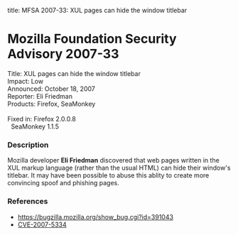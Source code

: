 title: MFSA 2007-33: XUL pages can hide the window titlebar

<h1>Mozilla Foundation Security Advisory 2007-33</h1>

<p>
<span class="label">Title:</span>      XUL pages can hide the window titlebar<br/>
<span class="label">Impact:</span>     Low<br/>
<span class="label">Announced:</span>  October 18, 2007<br/>
<span class="label">Reporter:</span>   Eli Friedman<br/>
<span class="label">Products:</span>   Firefox, SeaMonkey<br/>
<br/>
<span class="label">Fixed in:</span>   Firefox 2.0.0.8<br/>
<span class="label">&#160;</span>      SeaMonkey 1.1.5<br/>
</p>


<h3>Description</h3>

<p>Mozilla developer <strong>Eli Friedman</strong> discovered that web pages
written in the XUL markup language (rather than the usual HTML) can hide
their window's titlebar. It may have been possible to abuse this ablity
to create more convincing spoof and phishing pages.
</p>


<h3>References</h3>

<ul>
  <li><a href="https://bugzilla.mozilla.org/show_bug.cgi?id=391043">
       https://bugzilla.mozilla.org/show_bug.cgi?id=391043</a></li>

  <li><a class="ex-ref" href="http://cve.mitre.org/cgi-bin/cvename.cgi?name=CVE-2007-5334">
       CVE-2007-5334</a></li>

</ul>



